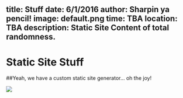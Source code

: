 title: Stuff
date: 6/1/2016
author: Sharpin ya pencil!
image: default.png
time: TBA
location: TBA
description: Static Site Content of total randomness.
---

# Static Site Stuff

##Yeah, we have a custom static site generator... oh the joy!

<img src="http://66.media.tumblr.com/d268586fcdc03a48f5c80883622e87bb/tumblr_nbbwoc8Mh01sgb8hfo1_500.jpg">